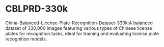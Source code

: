 # CBLPRD-330k
China-Balanced-License-Plate-Recognition-Dataset-330k:A balanced dataset of 330,000 images featuring various types of Chinese license plates for recognition tasks, ideal for training and evaluating license plate recognition models.
